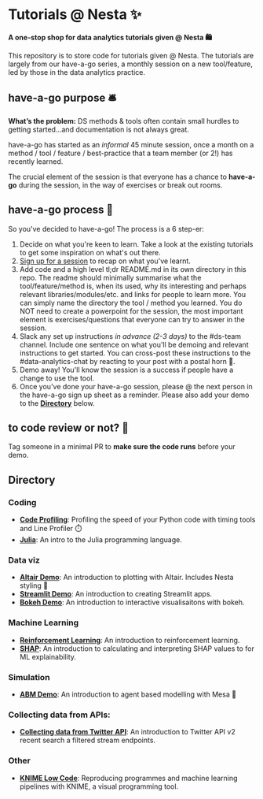 # Tutorials @ Nesta ✨ 

**A one-stop shop for data analytics tutorials given @ Nesta 🛍️**

This repository is to store code for tutorials given @ Nesta. The tutorials are largely from our have-a-go series, a monthly session on a new tool/feature, led by those in the data analytics practice. 

## have-a-go purpose 🛎️ 

**What’s the problem:** DS methods & tools often contain small hurdles to getting started…and documentation is not always great. 

have-a-go has started as an *informal* 45 minute session, once a month on a method / tool / feature / best-practice that a team member (or 2!) has recently learned.

The crucial element of the session is that everyone has a chance to **have-a-go** during the session, in the way of exercises or break out rooms.   

## have-a-go process 🧰

So you've decided to have-a-go! The process is a 6 step-er:

1. Decide on what you're keen to learn. Take a look at the existing tutorials to get some inspiration on what's out there. 
2. [Sign up for a session](https://docs.google.com/document/d/1XoNQ9gSZ0xi8KM1DQVYtGe874cDet4iHUcU0w6wCvTI/edit?usp=gmail_thread) to recap on what you've learnt.   
3. Add code and a high level tl;dr README.md in its own directory in this repo. The readme should minimally summarise what the tool/feature/method is, when its used, why its interesting and perhaps relevant libraries/modules/etc. and links for people to learn more. You can simply name the directory the tool / method you learned. You do NOT need to create a powerpoint for the session, the most important element is exercises/questions that everyone can try to answer in the session. 
4. Slack any set up instructions _in advance (2-3 days)_ to the #ds-team channel. Include one sentence on what you'll be demoing and relevant instructions to get started. You can cross-post these instructions to the #data-analytics-chat by reacting to your post with a postal horn 📯. 
5. Demo away! You'll know the session is a success if people have a change to use the tool.  
6. Once you've done your have-a-go session, please @ the next person in the have-a-go sign up sheet as a reminder. Please also add your demo to the [**Directory**](https://github.com/nestauk/dap_tutorials#directory) below.  

## to code review or not? 🤔 

Tag someone in a minimal PR to **make sure the code runs** before your demo. 

## Directory

### Coding

- [**Code Profiling**](code_profiling/): Profiling the speed of your Python code with timing tools and Line Profiler ⏱️
- [**Julia**](julia/): An intro to the Julia programming language.

### Data viz

- [**Altair Demo**](altair_demo/): An introduction to plotting with Altair. Includes Nesta styling 💅
- [**Streamlit Demo**](streamlit_demo/): An introduction to creating Streamlit apps.
- [**Bokeh Demo**](bokeh_demo/): An introduction to interactive visualisaitons with bokeh.

### Machine Learning

- [**Reinforcement Learning**](reinforcement_learning/): An introduction to reinforcement learning.
- [**SHAP**](SHAP/): An introduction to calculating and interpreting SHAP values to for ML explainability.

### Simulation

- [**ABM Demo**](abm_demo/): An introduction to agent based modelling with Mesa 👾

### Collecting data from APIs:

- [**Collecting data from Twitter API**](/collect_twitter_data): An introduction to Twitter API v2 recent search a filtered stream endpoints.

### Other

- [**KNIME Low Code**](knime_low_code/): Reproducing programmes and machine learning pipelines with KNIME, a visual programming tool.
